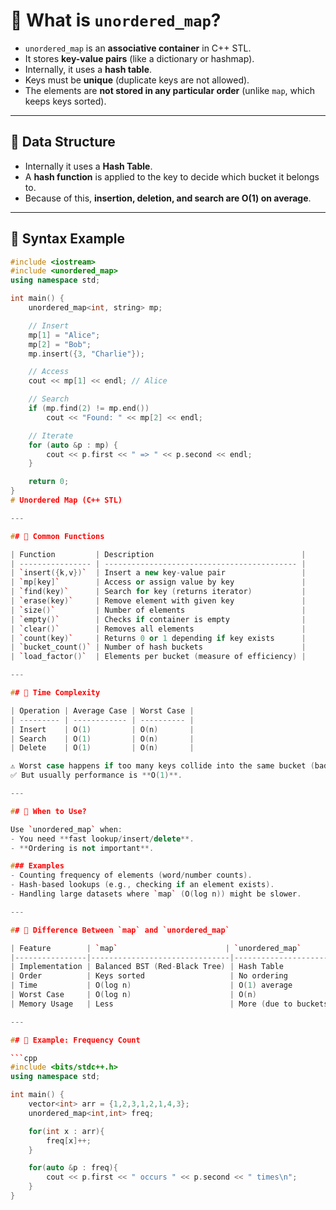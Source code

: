 # 🔹 What is `unordered_map`?

- `unordered_map` is an **associative container** in C++ STL.  
- It stores **key-value pairs** (like a dictionary or hashmap).  
- Internally, it uses a **hash table**.  
- Keys must be **unique** (duplicate keys are not allowed).  
- The elements are **not stored in any particular order** (unlike `map`, which keeps keys sorted).  

---

## 🔹 Data Structure
- Internally it uses a **Hash Table**.  
- A **hash function** is applied to the key to decide which bucket it belongs to.  
- Because of this, **insertion, deletion, and search are O(1) on average**.  

---

## 🔹 Syntax Example
```cpp
#include <iostream>
#include <unordered_map>
using namespace std;

int main() {
    unordered_map<int, string> mp;

    // Insert
    mp[1] = "Alice";
    mp[2] = "Bob";
    mp.insert({3, "Charlie"});

    // Access
    cout << mp[1] << endl; // Alice

    // Search
    if (mp.find(2) != mp.end())
        cout << "Found: " << mp[2] << endl;

    // Iterate
    for (auto &p : mp) {
        cout << p.first << " => " << p.second << endl;
    }

    return 0;
}
# Unordered Map (C++ STL)

---

## 🔹 Common Functions

| Function         | Description                                 |
| ---------------- | ------------------------------------------- |
| `insert({k,v})`  | Insert a new key-value pair                 |
| `mp[key]`        | Access or assign value by key               |
| `find(key)`      | Search for key (returns iterator)           |
| `erase(key)`     | Remove element with given key               |
| `size()`         | Number of elements                          |
| `empty()`        | Checks if container is empty                |
| `clear()`        | Removes all elements                        |
| `count(key)`     | Returns 0 or 1 depending if key exists      |
| `bucket_count()` | Number of hash buckets                      |
| `load_factor()`  | Elements per bucket (measure of efficiency) |

---

## 🔹 Time Complexity

| Operation | Average Case | Worst Case |
| --------- | ------------ | ---------- |
| Insert    | O(1)         | O(n)       |
| Search    | O(1)         | O(n)       |
| Delete    | O(1)         | O(n)       |

⚠️ Worst case happens if too many keys collide into the same bucket (bad hash function).  
✅ But usually performance is **O(1)**.  

---

## 🔹 When to Use?

Use `unordered_map` when:
- You need **fast lookup/insert/delete**.  
- **Ordering is not important**.  

### Examples
- Counting frequency of elements (word/number counts).  
- Hash-based lookups (e.g., checking if an element exists).  
- Handling large datasets where `map` (O(log n)) might be slower.  

---

## 🔹 Difference Between `map` and `unordered_map`

| Feature        | `map`                        | `unordered_map`       |
|----------------|-------------------------------|-----------------------|
| Implementation | Balanced BST (Red-Black Tree) | Hash Table            |
| Order          | Keys sorted                   | No ordering           |
| Time           | O(log n)                      | O(1) average          |
| Worst Case     | O(log n)                      | O(n)                  |
| Memory Usage   | Less                          | More (due to buckets) |

---

## 🔹 Example: Frequency Count

```cpp
#include <bits/stdc++.h>
using namespace std;

int main() {
    vector<int> arr = {1,2,3,1,2,1,4,3};
    unordered_map<int,int> freq;

    for(int x : arr){
        freq[x]++;
    }

    for(auto &p : freq){
        cout << p.first << " occurs " << p.second << " times\n";
    }
}
